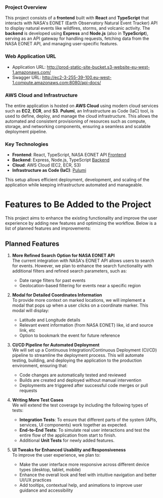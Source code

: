 ### Project Overview

This project consists of a **frontend** built with **React** and **TypeScript** that interacts with NASA's EONET (Earth Observatory Natural Event Tracker) API to display natural events like wildfires, storms, and volcanic activity. The **backend** is developed using **Express** and **Node.js** (also in **TypeScript**), serving as an API gateway for handling requests, fetching data from the NASA EONET API, and managing user-specific features.

### Web Application URL
- Application URL: http://prod-static-site-bucket.s3-website-eu-west-1.amazonaws.com/
- Swagger URL: http://ec2-3-255-39-100.eu-west-1.compute.amazonaws.com:8080/api-docs/

### AWS Cloud and Infrastructure

The entire application is hosted on **AWS Cloud** using modern cloud services such as **EC2**, **ECR**, and **S3**. **Pulumi**, an Infrastructure as Code (IaC) tool, is used to define, deploy, and manage the cloud infrastructure. This allows the automated and consistent provisioning of resources such as compute, storage, and networking components, ensuring a seamless and scalable deployment pipeline.

### Key Technologies

- **Frontend**: React, TypeScript, NASA EONET API [Frontend](./client/README.md)
- **Backend**: Express, Node.js, TypeScript [Backend](./server/README.md)
- **Cloud**: AWS Cloud (EC2, ECR, S3)
- **Infrastructure as Code (IaC)**: [Pulumi](./infra/README.md)

This setup allows efficient deployment, development, and scaling of the application while keeping infrastructure automated and manageable.

# Features to Be Added to the Project

This project aims to enhance the existing functionality and improve the user experience by adding new features and optimizing the workflow. Below is a list of planned features and improvements:

## Planned Features

1. **More Refined Search Option for NASA EONET API**  
   The current integration with NASA's EONET API allows users to search for events. However, we plan to enhance the search functionality with additional filters and refined search parameters, such as:
   - Date range filters for past events
   - Geolocation-based filtering for events near a specific region

2. **Modal for Detailed Coordinates Information**  
   To provide more context on marked locations, we will implement a modal that pops up when a user clicks on a coordinate marker. This modal will display:
   - Latitude and Longitude details
   - Relevant event information (from NASA EONET) like, id and source link, etc
   - Option to bookmark the event for future reference

3. **CI/CD Pipeline for Automated Deployment**  
   We will set up a Continuous Integration/Continuous Deployment (CI/CD) pipeline to streamline the deployment process. This will automate testing, building, and deploying the application to the production environment, ensuring that:
   - Code changes are automatically tested and reviewed
   - Builds are created and deployed without manual intervention
   - Deployments are triggered after successful code merges or pull requests

4. **Writing More Test Cases**  
   We will extend the test coverage by including the following types of tests:
   - **Integration Tests**: To ensure that different parts of the system (APIs, services, UI components) work together as expected.
   - **End-to-End Tests**: To simulate real user interactions and test the entire flow of the application from start to finish.
   - Additional **Unit Tests** for newly added features.

5. **UI Tweaks for Enhanced Usability and Responsiveness**  
   To improve the user experience, we plan to:
   - Make the user interface more responsive across different device types (desktop, tablet, mobile)
   - Enhance the overall look and feel with intuitive navigation and better UI/UX practices
   - Add tooltips, contextual help, and animations to improve user guidance and accessibility
